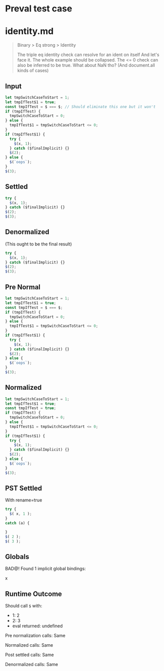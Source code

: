 # Preval test case

# identity.md

> Binary > Eq strong > Identity
>
> The triple eq identity check can resolve for an ident on itself
> And let's face it. The whole example should be collapsed.
> The <= 0 check can also be inferred to be true.
> What about NaN tho? (And document.all kinds of cases)

## Input

`````js filename=intro
let tmpSwitchCaseToStart = 1;
let tmpIfTest$1 = true;
const tmpIfTest = $ === $; // Should eliminate this one but it won't
if (tmpIfTest) {
  tmpSwitchCaseToStart = 0;
} else {
  tmpIfTest$1 = tmpSwitchCaseToStart <= 0;
}
if (tmpIfTest$1) {
  try {
    $(x, 1);
  } catch ($finalImplicit) {}
  $(2);
} else {
  $(`oops`);
}
$(3);
`````

## Settled


`````js filename=intro
try {
  $(x, 1);
} catch ($finalImplicit) {}
$(2);
$(3);
`````

## Denormalized
(This ought to be the final result)

`````js filename=intro
try {
  $(x, 1);
} catch ($finalImplicit) {}
$(2);
$(3);
`````

## Pre Normal


`````js filename=intro
let tmpSwitchCaseToStart = 1;
let tmpIfTest$1 = true;
const tmpIfTest = $ === $;
if (tmpIfTest) {
  tmpSwitchCaseToStart = 0;
} else {
  tmpIfTest$1 = tmpSwitchCaseToStart <= 0;
}
if (tmpIfTest$1) {
  try {
    $(x, 1);
  } catch ($finalImplicit) {}
  $(2);
} else {
  $(`oops`);
}
$(3);
`````

## Normalized


`````js filename=intro
let tmpSwitchCaseToStart = 1;
let tmpIfTest$1 = true;
const tmpIfTest = true;
if (tmpIfTest) {
  tmpSwitchCaseToStart = 0;
} else {
  tmpIfTest$1 = tmpSwitchCaseToStart <= 0;
}
if (tmpIfTest$1) {
  try {
    $(x, 1);
  } catch ($finalImplicit) {}
  $(2);
} else {
  $(`oops`);
}
$(3);
`````

## PST Settled
With rename=true

`````js filename=intro
try {
  $( x, 1 );
}
catch (a) {

}
$( 2 );
$( 3 );
`````

## Globals

BAD@! Found 1 implicit global bindings:

x

## Runtime Outcome

Should call `$` with:
 - 1: 2
 - 2: 3
 - eval returned: undefined

Pre normalization calls: Same

Normalized calls: Same

Post settled calls: Same

Denormalized calls: Same

